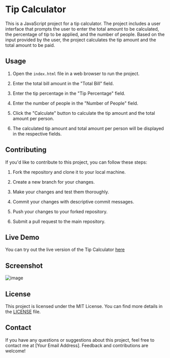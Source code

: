 # Tip Calculator

This is a JavaScript project for a tip calculator. The project includes a user interface that prompts the user to enter the total amount to be calculated, the percentage of tip to be applied, and the number of people. Based on the input provided by the user, the project calculates the tip amount and the total amount to be paid.

## Usage

1. Open the `index.html` file in a web browser to run the project.

2. Enter the total bill amount in the "Total Bill" field.

3. Enter the tip percentage in the "Tip Percentage" field.

4. Enter the number of people in the "Number of People" field.

5. Click the "Calculate" button to calculate the tip amount and the total amount per person.

6. The calculated tip amount and total amount per person will be displayed in the respective fields.

## Contributing

If you'd like to contribute to this project, you can follow these steps:

1. Fork the repository and clone it to your local machine.

2. Create a new branch for your changes.

3. Make your changes and test them thoroughly.

4. Commit your changes with descriptive commit messages.

5. Push your changes to your forked repository.

6. Submit a pull request to the main repository.

## Live Demo

You can try out the live version of the Tip Calculator [here](https://tipcalculatorgr.netlify.app/)

## Screenshot
![image](https://user-images.githubusercontent.com/110620986/231787205-5f7b2624-c020-43fa-9cc8-3ee7f186d926.png)


## License

This project is licensed under the MIT License. You can find more details in the [LICENSE](LICENSE) file.

## Contact

If you have any questions or suggestions about this project, feel free to contact me at [Your Email Address]. Feedback and contributions are welcome!
